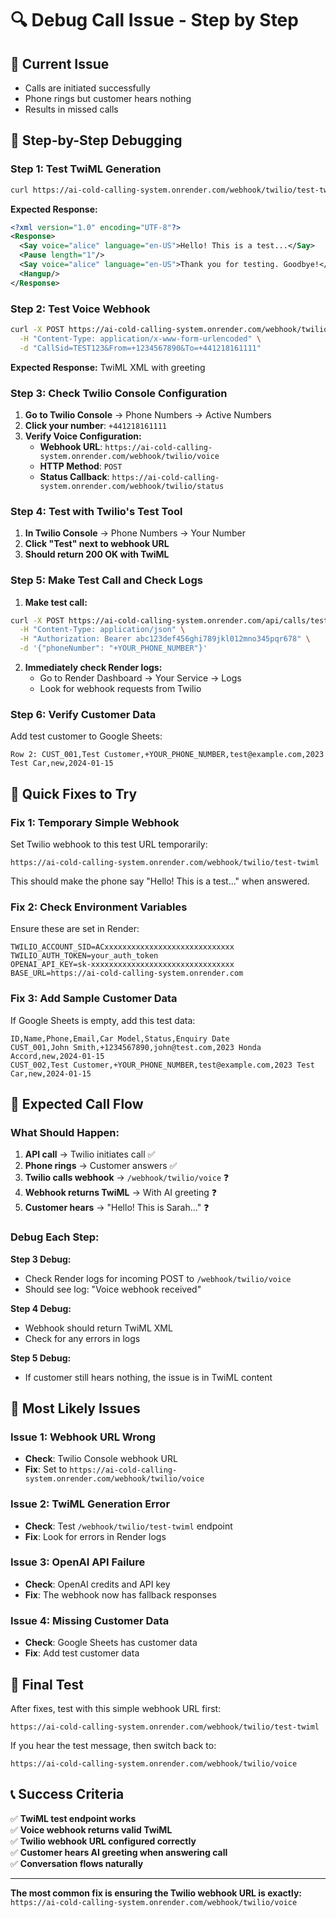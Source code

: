 # 🔍 Debug Call Issue - Step by Step

## 🎯 **Current Issue**
- Calls are initiated successfully
- Phone rings but customer hears nothing
- Results in missed calls

## 🧪 **Step-by-Step Debugging**

### **Step 1: Test TwiML Generation**
```bash
curl https://ai-cold-calling-system.onrender.com/webhook/twilio/test-twiml
```

**Expected Response:**
```xml
<?xml version="1.0" encoding="UTF-8"?>
<Response>
  <Say voice="alice" language="en-US">Hello! This is a test...</Say>
  <Pause length="1"/>
  <Say voice="alice" language="en-US">Thank you for testing. Goodbye!</Say>
  <Hangup/>
</Response>
```

### **Step 2: Test Voice Webhook**
```bash
curl -X POST https://ai-cold-calling-system.onrender.com/webhook/twilio/voice \
  -H "Content-Type: application/x-www-form-urlencoded" \
  -d "CallSid=TEST123&From=+1234567890&To=+441218161111"
```

**Expected Response:** TwiML XML with greeting

### **Step 3: Check Twilio Console Configuration**

1. **Go to Twilio Console** → Phone Numbers → Active Numbers
2. **Click your number**: `+441218161111`
3. **Verify Voice Configuration:**
   - **Webhook URL**: `https://ai-cold-calling-system.onrender.com/webhook/twilio/voice`
   - **HTTP Method**: `POST`
   - **Status Callback**: `https://ai-cold-calling-system.onrender.com/webhook/twilio/status`

### **Step 4: Test with Twilio's Test Tool**

1. **In Twilio Console** → Phone Numbers → Your Number
2. **Click "Test" next to webhook URL**
3. **Should return 200 OK with TwiML**

### **Step 5: Make Test Call and Check Logs**

1. **Make test call:**
```bash
curl -X POST https://ai-cold-calling-system.onrender.com/api/calls/test \
  -H "Content-Type: application/json" \
  -H "Authorization: Bearer abc123def456ghi789jkl012mno345pqr678" \
  -d '{"phoneNumber": "+YOUR_PHONE_NUMBER"}'
```

2. **Immediately check Render logs:**
   - Go to Render Dashboard → Your Service → Logs
   - Look for webhook requests from Twilio

### **Step 6: Verify Customer Data**

Add test customer to Google Sheets:
```
Row 2: CUST_001,Test Customer,+YOUR_PHONE_NUMBER,test@example.com,2023 Test Car,new,2024-01-15
```

## 🔧 **Quick Fixes to Try**

### **Fix 1: Temporary Simple Webhook**

Set Twilio webhook to this test URL temporarily:
```
https://ai-cold-calling-system.onrender.com/webhook/twilio/test-twiml
```

This should make the phone say "Hello! This is a test..." when answered.

### **Fix 2: Check Environment Variables**

Ensure these are set in Render:
```
TWILIO_ACCOUNT_SID=ACxxxxxxxxxxxxxxxxxxxxxxxxxxxxx
TWILIO_AUTH_TOKEN=your_auth_token
OPENAI_API_KEY=sk-xxxxxxxxxxxxxxxxxxxxxxxxxxxxxxxx
BASE_URL=https://ai-cold-calling-system.onrender.com
```

### **Fix 3: Add Sample Customer Data**

If Google Sheets is empty, add this test data:
```
ID,Name,Phone,Email,Car Model,Status,Enquiry Date
CUST_001,John Smith,+1234567890,john@test.com,2023 Honda Accord,new,2024-01-15
CUST_002,Test Customer,+YOUR_PHONE_NUMBER,test@example.com,2023 Test Car,new,2024-01-15
```

## 🎯 **Expected Call Flow**

### **What Should Happen:**
1. **API call** → Twilio initiates call ✅
2. **Phone rings** → Customer answers ✅
3. **Twilio calls webhook** → `/webhook/twilio/voice` ❓
4. **Webhook returns TwiML** → With AI greeting ❓
5. **Customer hears** → "Hello! This is Sarah..." ❓

### **Debug Each Step:**

**Step 3 Debug:**
- Check Render logs for incoming POST to `/webhook/twilio/voice`
- Should see log: "Voice webhook received"

**Step 4 Debug:**
- Webhook should return TwiML XML
- Check for any errors in logs

**Step 5 Debug:**
- If customer still hears nothing, the issue is in TwiML content

## 🚨 **Most Likely Issues**

### **Issue 1: Webhook URL Wrong**
- **Check**: Twilio Console webhook URL
- **Fix**: Set to `https://ai-cold-calling-system.onrender.com/webhook/twilio/voice`

### **Issue 2: TwiML Generation Error**
- **Check**: Test `/webhook/twilio/test-twiml` endpoint
- **Fix**: Look for errors in Render logs

### **Issue 3: OpenAI API Failure**
- **Check**: OpenAI credits and API key
- **Fix**: The webhook now has fallback responses

### **Issue 4: Missing Customer Data**
- **Check**: Google Sheets has customer data
- **Fix**: Add test customer data

## 🧪 **Final Test**

After fixes, test with this simple webhook URL first:
```
https://ai-cold-calling-system.onrender.com/webhook/twilio/test-twiml
```

If you hear the test message, then switch back to:
```
https://ai-cold-calling-system.onrender.com/webhook/twilio/voice
```

## 📞 **Success Criteria**

✅ **TwiML test endpoint works**  
✅ **Voice webhook returns valid TwiML**  
✅ **Twilio webhook URL configured correctly**  
✅ **Customer hears AI greeting when answering call**  
✅ **Conversation flows naturally**  

---

**The most common fix is ensuring the Twilio webhook URL is exactly:**
`https://ai-cold-calling-system.onrender.com/webhook/twilio/voice`
